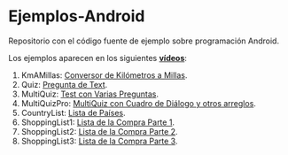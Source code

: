 # Ejemplos-Android

Repositorio con el código fuente de ejemplo sobre programación Android.

Los ejemplos aparecen en los siguientes [**vídeos**](https://www.youtube.com/playlist?list=PL-DwF6obA18LHk_HbKyrNEe7HfJlPM6Q_):

1. KmAMillas: [Conversor de Kilómetros a Millas](https://youtu.be/CfqxBniV7fw).
2. Quiz: [Pregunta de Text](https://youtu.be/bmNptYpIiSQ).
3. MultiQuiz: [Test con Varias Preguntas](https://youtu.be/70qBGgTOnn8).
4. MultiQuizPro: [MultiQuiz con Cuadro de Diálogo y otros arreglos](https://youtu.be/faZPylKwqBs).
5. CountryList: [Lista de Países](https://youtu.be/RH0AfFx5pk8).
6. ShoppingList1: [Lista de la Compra Parte 1](https://youtu.be/6wtCeodTvg4).
7. ShoppingList2: [Lista de la Compra Parte 2](https://youtu.be/742V81aJ75o).
8. ShoppingList3: [Lista de la Compra Parte 3](https://youtu.be/0OI2TWJ2uUk).
